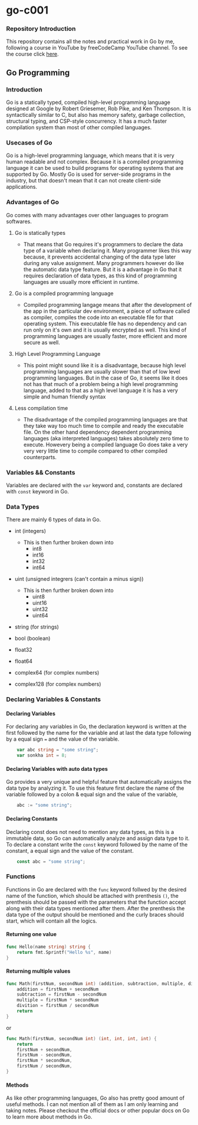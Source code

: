 # go-c001
### Repository Introduction
This repository contains all the notes and practical work in Go by me, following a course in YouTube by freeCodeCamp YouTube channel. To see the course click [here](https://www.youtube.com/watch?v=un6ZyFkqFKo).

## Go Programming
### Introduction
Go is a statically typed, compiled high-level programming language designed at Google by Robert Griesemer, Rob Pike, and Ken Thompson. It is syntactically similar to C, but also has memory safety, garbage collection, structural typing, and CSP-style concurrency. It has a much faster compilation system than most of other compiled languages.

### Usecases of Go
Go is a high-level programming language, which means that it is very human readable and not complex. Because it is a compiled programming language it can be used to build programs for operating systems that are supported by Go. Mostly Go is used for server-side programs in the industry, but that doesn't mean that it can not create client-side applications.

### Advantages of Go
Go comes with many advantages over other languages to program softwares.

1. Go is statically types
    
    - That means that Go requires it's programmers to declare the data type of a variable when declaring it. Many programmer likes this way because, it prevents accidental changing of the data type later during any value assignment. Many programmers however do like the automatic data type feature. But it is a advantage in Go that it requires declaration of data types, as this kind of programming languages are usually more efficient in runtime.

1. Go is a compiled programming language

    - Compiled programming langage means that after the development of the app in the particular dev environment, a piece of software called as compiler, compiles the code into an executable file for that operating system. This executable file has no dependency and can run only on it's own and it is usually encrypted as well. This kind of programming languages are usually faster, more efficient and more secure as well.

1. High Level Programming Language

    - This point might sound like it is a disadvantage, because high level programming languages are usually slower than that of low level programming languages. But in the case of Go, it seems like it does not has that much of a problem being a high level programming language, added to that as a high level language it is has a very simple and human friendly syntax

1. Less compilation time

    - The disadvantage of the compiled programming languages are that they take way too much time to compile and ready the executable file. On the other hand dependency dependent programming languages (aka interpreted languages) takes absolutely zero time to execute. Howevery being a compiled language Go does take a very very very little time to compile compared to other compiled counterparts.


### Variables && Constants

Variables are declared with the `var` keyword and, constants are declared with `const` keyword in Go.

### Data Types
There are mainly 6 types of data in Go.
- int (integers)
    - This is then further broken down into
        - int8
        - int16
        - int32
        - int64
- uint (unsigned integrers (can't contain a minus sign))
    - This is then further broken down into
        - uint8
        - uint16
        - uint32
        - uint64

- string (for strings)
- bool (boolean)
- float32
- float64
- complex64 (for complex numbers)
- complex128 (for complex numbers)

### Declaring Variables & Constants
#### Declaring Variables
For declaring any variables in Go, the declaration keyword is written at the first followed by the name for the variable and at last the data type following by a equal sign `=` and the value of the variable.

```go
    var abc string = "some string";
    var sonkha int = 8;
```

#### Declaring Variables with auto data types
Go provides a very unique and helpful feature that automatically assigns the data type by analyzing it. To use this feature first declare the name of the variable followed by a colon & equal sign and the value of the variable,

```go
    abc := "some string";
```

#### Declaring Constants
Declaring const does not need to mention any data types, as this is a immutable data, so Go can automatically analyze and assign data type to it. To declare a constant write the `const` keyword followed by the name of the constant, a equal sign and the value of the constant.

```go
    const abc = "some string";
```

### Functions
Functions in Go are declared with the `func` keyword follwed by the desired name of the function, which should be attached with prenthesis `()`, the prenthesis should be passed with the parameters that the function accept along with their data types mentioned after them. After the prenthesis the data type of the output should be mentioned and the curly braces should start, which will contain all the logics.
#### Returning one value

```go
func Hello(name string) string {
    return fmt.Sprintf("Hello %s", name)
}
```

#### Returning multiple values
```go
func Math(firstNum, secondNum int) (addition, subtraction, multiple, divition int) {
    addition = firstNum + secondNum
    subtraction = firstNum - secondNum
    multiple = firstNum * secondNum
    divition = firstNum / secondNum
    return
}
```
or
```go
func Math(firstNum, secondNum int) (int, int, int, int) {
    return
    firstNum + secondNum,
    firstNum - secondNum,
    firstNum * secondNum,
    firstNum / secondNum,
}
```

#### Methods
As like other programming languages, Go also has pretty good amount of useful methods. I can not mention all of them as I am only learning and taking notes. Please checkout the official docs or other popular docs on Go to learn more about methods in Go.